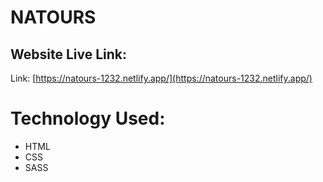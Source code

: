 # NATOURS

## Website Live Link:

Link: [https://natours-1232.netlify.app/](https://natours-1232.netlify.app/)

# Technology Used:

- HTML
- CSS
- SASS
